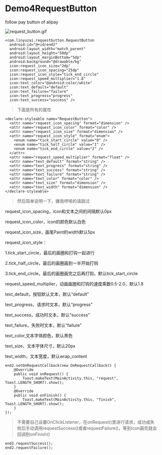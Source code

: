 # Demo4RequestButton
follow pay button of alipay

![request_button.gif](http://upload-images.jianshu.io/upload_images/2113387-2118d439d2c97bea.gif?imageMogr2/auto-orient/strip)

```
<com.linyuzai.requestbutton.RequestButton    
  android:id="@+id/end2"
  android:layout_width="match_parent"
  android:layout_height="50dp"
  android:layout_marginBottom="5dp"
  android:background="@drawable/bg" 
  icon:request_icon_size="2dp"
  icon:request_icon_spacing="25dp"
  icon:request_icon_style="tick_end_circle"
  icon:request_speed_multiplier="1.8"
  icon:text_color="@android:color/white"   
  icon:text_default="default"    
  icon:text_failure="failure"    
  icon:text_progress="progress"    
  icon:text_success="success" />
```
>下面是所有的属性

```
<declare-styleable name="RequestButton">    
  <attr name="request_icon_spacing" format="dimension" />   
  <attr name="request_icon_color" format="color" />
  <attr name="request_icon_size" format="dimension" />  
  <attr name="request_icon_style" format="enum">
    <enum name="tick_start_circle" value="0" />   
    <enum name="tick_half_circle" value="1" />   
    <enum name="tick_end_circle" value="2" />   
  </attr> 
  <attr name="request_speed_multiplier" format="float" /> 
  <attr name="text_default" format="string" />  
  <attr name="text_progress" format="string" /> 
  <attr name="text_success" format="string" />    
  <attr name="text_failure" format="string" />    
  <attr name="text_color" format="color" />    
  <attr name="text_size" format="dimension" />    
  <attr name="text_width" format="dimension" />
</declare-styleable>
```
>然后简单说明一下，嫌我啰嗦的请跳过

request_icon_spacing，icon和文本之间的间隔默认0px

request_icon_color，icon的颜色默认白色

request_icon_size，画笔Paint的width默认5px

request_icon_style：

1.tick_start_circle，最后的画圈和打钩一起进行
    
2.tick_half_circle，最后的画圈画到一半开始打钩
    
3.tick_end_circle，最后的画圈画完之后再打钩，默认tick_start_circle
    
request_speed_multiplier，动画画圈和打钩的速度乘数0.5-2.0，默认1.8

text_default，按钮默认文本，默认“default”

text_progress，请求时文本，默认“progress”

text_success，成功时文本，默认“success”

text_failure，失败时文本，默认“failure”

text_color,文本字体颜色，默认黑色

text_size，文本字体尺寸，默认20px

text_width，文本宽度，默认wrap_content


```
end2.setOnRequestCallback(new OnRequestCallback() {    
    @Override    
    public void onRequest() {        
        Toast.makeText(MainActivity.this, "request", Toast.LENGTH_SHORT).show();    
    }    
    @Override    
    public void onFinish() {
        Toast.makeText(MainActivity.this, "finish", Toast.LENGTH_SHORT).show();    
    }
});
```
>不需要自己设置OnClickListener，在onRequest()里进行请求，成功或失败后手动调用requestSuccess()或者requestFailure()，等到icon画完就会回调到onFinish()

```
end2.requestSuccess();
end2.requestFailure();
```
